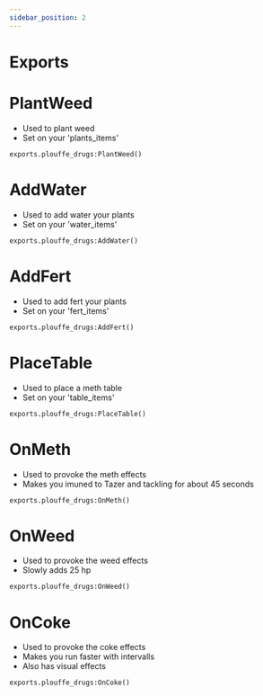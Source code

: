 ```yaml
---
sidebar_position: 2
---
```


# Exports

# PlantWeed
- Used to plant weed
- Set on your 'plants_items'
```
exports.plouffe_drugs:PlantWeed()
```

# AddWater
- Used to add water your plants
- Set on your 'water_items'
```
exports.plouffe_drugs:AddWater()
```

# AddFert
- Used to add fert your plants
- Set on your 'fert_items'
```
exports.plouffe_drugs:AddFert()
```

# PlaceTable
- Used to place a meth table
- Set on your 'table_items'
```
exports.plouffe_drugs:PlaceTable()
```

# OnMeth
- Used to provoke the meth effects
- Makes you imuned to Tazer and tackling for about 45 seconds
```
exports.plouffe_drugs:OnMeth()
```

# OnWeed
- Used to provoke the weed effects
- Slowly adds 25 hp
```
exports.plouffe_drugs:OnWeed()
```

# OnCoke
- Used to provoke the coke effects
- Makes you run faster with intervalls
- Also has visual effects
```
exports.plouffe_drugs:OnCoke()
```